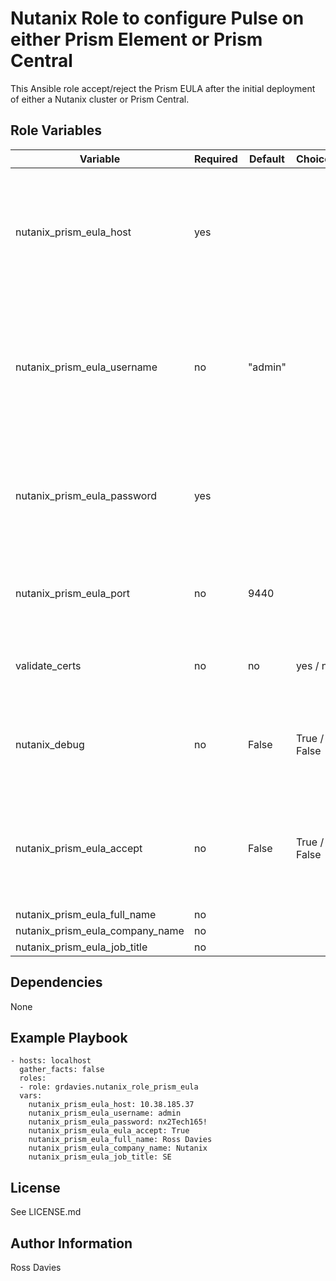 # Nutanix Role to configure Pulse on either Prism Element or Prism Central

This Ansible role accept/reject the Prism EULA after the initial deployment of either a Nutanix cluster or Prism Central.


## Role Variables

| Variable                                          | Required | Default | Choices                   | Comments                                                                                               |
|---------------------------------------------------|----------|---------|---------------------------|--------------------------------------------------------------------------------------------------------|
| nutanix_prism_eula_host                           | yes      |         |                           | The IP address or FQDN for the Prism (Element or Central) where you want to accept the EULA.           |
| nutanix_prism_eula_username                       | no       | "admin" |                           | A valid username with appropriate rights to access the Nutanix API where you want to accept the EULA.  |
| nutanix_prism_eula_password                       | yes      |         |                           | A valid password for the supplied username where you want to accept the EULA.                          |
| nutanix_prism_eula_port                           | no       | 9440    |                           | The Prism TCP port where you want to accept the EULA.                                                  |
| validate_certs                                    | no       | no      | yes / no                  | Whether to check if Prism UI certificates are valid.                                                   |
| nutanix_debug                                     | no       | False   | True / False              | Whether to output variable contents for debugging purposes.                                            |
| nutanix_prism_eula_accept                         | no       | False   | True / False              | If ELUA is set to True the full_name, company and role variables are mandatory.                        |
| nutanix_prism_eula_full_name                      | no       |         |                           |                                                                                                        |
| nutanix_prism_eula_company_name                   | no       |         |                           |                                                                                                        |
| nutanix_prism_eula_job_title                      | no       |         |                           |                                                                                                        |


## Dependencies

None


## Example Playbook

```
- hosts: localhost
  gather_facts: false
  roles:
  - role: grdavies.nutanix_role_prism_eula
  vars:
    nutanix_prism_eula_host: 10.38.185.37
    nutanix_prism_eula_username: admin
    nutanix_prism_eula_password: nx2Tech165!
    nutanix_prism_eula_eula_accept: True
    nutanix_prism_eula_full_name: Ross Davies
    nutanix_prism_eula_company_name: Nutanix
    nutanix_prism_eula_job_title: SE
```


## License

See LICENSE.md

## Author Information

Ross Davies
